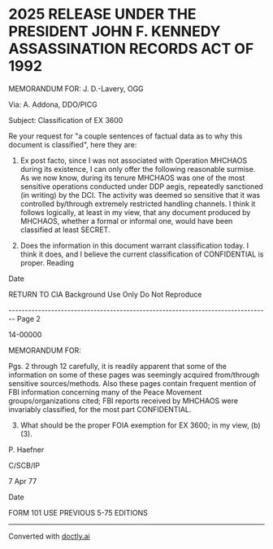 # 2025 RELEASE UNDER THE PRESIDENT JOHN F. KENNEDY ASSASSINATION RECORDS ACT OF 1992

MEMORANDUM FOR: J. D.-Lavery, OGG

Via: A. Addona, DDO/PICG

Subject: Classification of EX 3600

Re your request for "a couple sentences of factual data as to why this document is classified", here they are:

1. Ex post facto, since I was not associated with Operation MHCHAOS during its existence, I can only offer the following reasonable surmise. As we now know, during its tenure MHCHAOS was one of the most sensitive operations conducted under DDP aegis, repeatedly sanctioned (in writing) by the DCI. The activity was deemed so sensitive that it was controlled by/through extremely restricted handling channels. I think it follows logically, at least in my view, that any document produced by MHCHAOS, whether a formal or informal one, would have been classified at least SECRET.

2. Does the information in this document warrant classification today. I think it does, and I believe the current classification of CONFIDENTIAL is proper. Reading

Date

RETURN TO CIA
Background Use Only
Do Not Reproduce


-------------------------------------------------------------------------------- Page 2

14-00000

MEMORANDUM FOR:

Pgs. 2 through 12 carefully, it is readily apparent that some of the information on some of these pages was seemingly acquired from/through sensitive sources/methods. Also these pages contain frequent mention of FBI information concerning many of the Peace Movement groups/organizations cited; FBI reports received by MHCHAOS were invariably classified, for the most part CONFIDENTIAL.

3. What should be the proper FOIA exemption for EX 3600; in my view, (b)(3).

P. Haefner

C/SCB/IP

7 Apr 77

Date

FORM 101 USE PREVIOUS
5-75 EDITIONS


---
Converted with [doctly.ai](https://doctly.ai)